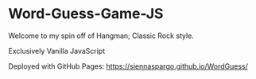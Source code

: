 # Word-Guess-Game-JS
Welcome to my spin off of Hangman; Classic Rock style.

Exclusively Vanilla JavaScript

Deployed with GitHub Pages: https://siennaspargo.github.io/WordGuess/
